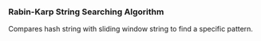 ### Rabin-Karp String Searching Algorithm

Compares hash string with sliding window string to find a specific pattern.
